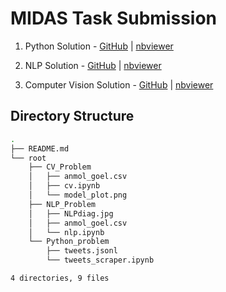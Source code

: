 # MIDAS Task Submission

1. Python Solution - [GitHub](https://github.com/agoel00/midas/blob/master/root/Python_problem/tweets_scraper.ipynb) | [nbviewer](https://nbviewer.jupyter.org/github/agoel00/midas/blob/master/root/Python_problem/tweets_scraper.ipynb)

2. NLP Solution - [GitHub](https://github.com/agoel00/midas/blob/master/root/NLP_Problem/nlp.ipynb) | [nbviewer](https://nbviewer.jupyter.org/github/agoel00/midas/blob/master/root/NLP_Problem/nlp.ipynb)

3. Computer Vision Solution - [GitHub](https://github.com/agoel00/midas/blob/master/root/CV_Problem/cv.ipynb) | [nbviewer](https://nbviewer.jupyter.org/github/agoel00/midas/blob/master/root/CV_Problem/cv.ipynb)

## Directory Structure

```bash
.
├── README.md
└── root
    ├── CV_Problem
    │   ├── anmol_goel.csv
    │   ├── cv.ipynb
    │   └── model_plot.png
    ├── NLP_Problem
    │   ├── NLPdiag.jpg
    │   ├── anmol_goel.csv
    │   └── nlp.ipynb
    └── Python_problem
        ├── tweets.jsonl
        └── tweets_scraper.ipynb

4 directories, 9 files
```

